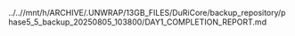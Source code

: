 ../..//mnt/h/ARCHIVE/.UNWRAP/13GB_FILES/DuRiCore/backup_repository/phase5_5_backup_20250805_103800/DAY1_COMPLETION_REPORT.md